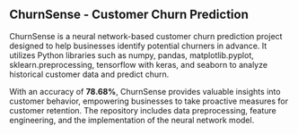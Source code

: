 ## ChurnSense - Customer Churn Prediction

ChurnSense is a neural network-based customer churn prediction project designed to help businesses identify potential churners in advance. It utilizes Python libraries such as numpy, pandas, matplotlib.pyplot, sklearn.preprocessing, tensorflow with keras, and seaborn to analyze historical customer data and predict churn.

With an accuracy of <b>78.68%</b>, ChurnSense provides valuable insights into customer behavior, empowering businesses to take proactive measures for customer retention. The repository includes data preprocessing, feature engineering, and the implementation of the neural network model.
